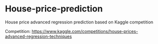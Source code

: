 # House-price-prediction
House price advanced regression prediction based on Kaggle competition

Competition: https://www.kaggle.com/competitions/house-prices-advanced-regression-techniques
